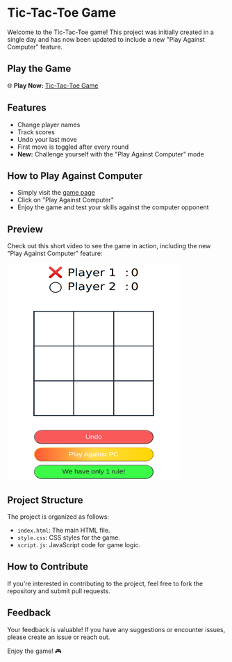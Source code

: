 # Tic-Tac-Toe Game

Welcome to the Tic-Tac-Toe game! This project was initially created in a single day and has now been updated to include a new "Play Against Computer" feature.

## Play the Game

🌐 **Play Now:** [Tic-Tac-Toe Game](https://asiradnan.github.io/Tic-Tac-Toe/)

## Features

- Change player names
- Track scores
- Undo your last move
- First move is toggled after every round
- **New:** Challenge yourself with the "Play Against Computer" mode

## How to Play Against Computer

- Simply visit the [game page](https://asiradnan.github.io/Tic-Tac-Toe/)
- Click on "Play Against Computer"
- Enjoy the game and test your skills against the computer opponent

## Preview

Check out this short video to see the game in action, including the new "Play Against Computer" feature:

<a href="https://youtu.be/FtsAgrvJmAk">
  <img src="Screenshots/thumbnail.png" alt="Tic-Tac-Toe Preview" width="400" height="500">
</a>

## Project Structure

The project is organized as follows:

- `index.html`: The main HTML file.
- `style.css`: CSS styles for the game.
- `script.js`: JavaScript code for game logic.

## How to Contribute

If you're interested in contributing to the project, feel free to fork the repository and submit pull requests.

## Feedback

Your feedback is valuable! If you have any suggestions or encounter issues, please create an issue or reach out.

Enjoy the game! 🎮
